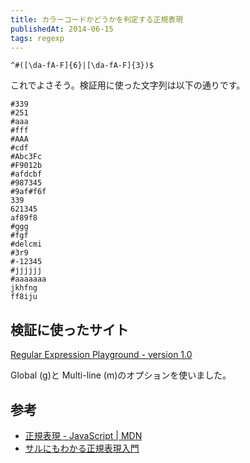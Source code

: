 ```yaml
---
title: カラーコードかどうかを判定する正規表現
publishedAt: 2014-06-15
tags: regexp
---
```


```
^#([\da-fA-F]{6}|[\da-fA-F]{3})$
```

これでよさそう。検証用に使った文字列は以下の通りです。

```
#339
#251
#aaa
#fff
#AAA
#cdf
#Abc3Fc
#F9012b
#afdcbf
#987345
#9af#f6f
339
621345
af89f8
#ggg
#fgf
#delcmi
#3r9
#-12345
#jjjjjj
#aaaaaaa
jkhfng
ff8iju
```

## 検証に使ったサイト

[Regular Expression Playground - version 1.0](http://burkeware.com/software/regex_playground.html)

Global (g)と Multi-line (m)のオプションを使いました。

## 参考

- [正規表現 - JavaScript | MDN](https://developer.mozilla.org/ja/docs/Web/JavaScript/Guide/Regular_Expressions)
- [サルにもわかる正規表現入門](http://www.mnet.ne.jp/~nakama/)

